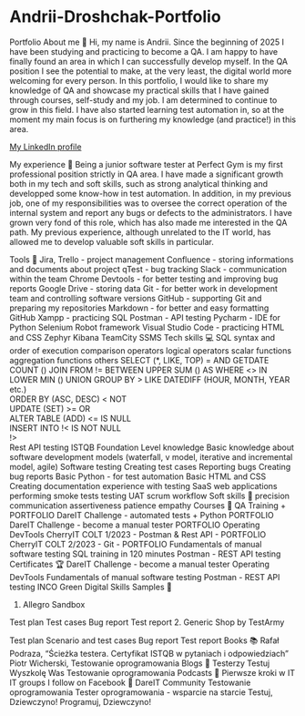 # Andrii-Droshchak-Portfolio

Portfolio
About me 👋
Hi, my name is Andrii. Since the beginning of 2025 I have been studying and practicing to become a QA. I am happy to have finally found an area in which I can successfully develop myself. In the QA position I see the potential to make, at the very least, the digital world more welcoming for every person. In this portfolio, I would like to share my knowledge of QA and showcase my practical skills that I have gained through courses, self-study and my job. I am determined to continue to grow in this field. I have also started learning test automation in, so at the moment my main focus is on furthering my knowledge (and practice!) in this area.

[My LinkedIn profile](https://www.linkedin.com/in/%D0%B0%D0%BD%D0%B4%D1%80%D1%96%D0%B9-%D0%B4%D1%80%D0%BE%D1%89%D0%B0%D0%BA-48185836a/)

My experience 🏢
Being a junior software tester at Perfect Gym is my first professional position strictly in QA area. I have made a significant growth both in my tech and soft skills, such as strong analytical thinking and developped some know-how in test automation. In addition, in my previous job, one of my responsibilities was to oversee the correct operation of the internal system and report any bugs or defects to the administrators. I have grown very fond of this role, which has also made me interested in the QA path. My previous experience, although unrelated to the IT world, has allowed me to develop valuable soft skills in particular.

Tools 🔧
Jira, Trello - project management
Confluence - storing informations and documents about project
qTest - bug tracking
Slack - communication within the team
Chrome Devtools - for better testing and improving bug reports
Google Drive - storing data
Git - for better work in development team and controlling software versions
GitHub - supporting Git and preparing my repositories
Markdown - for better and easy formatting GitHub
Xampp - practicing SQL
Postman - API testing
Pycharm - IDE for Python
Selenium
Robot framework
Visual Studio Code - practicing HTML and CSS
Zephyr
Kibana
TeamCity
SSMS
Tech skills 💻
SQL
syntax and order of execution	comparison operators	logical operators	scalar functions	aggregation functions	others
SELECT (*, LIKE, TOP)	=	AND	GETDATE	COUNT ()	JOIN
FROM	!=	BETWEEN	UPPER	SUM ()	AS
WHERE	<>	IN	LOWER	MIN ()	UNION
GROUP BY	>	LIKE	DATEDIFF (HOUR, MONTH, YEAR etc.)		
ORDER BY (ASC, DESC)	<	NOT			
UPDATE (SET)	>=	OR			
ALTER TABLE (ADD)	<=	IS NULL			
INSERT INTO	!<	IS NOT NULL			
!>				
Rest API testing
ISTQB Foundation Level knowledge
Basic knowledge about software development models (waterfall, v model, iterative and incremental model, agile)
Software testing
Creating test cases
Reporting bugs
Creating bug reports
Basic Python - for test automation
Basic HTML and CSS
Creating documentation
experience with testing SaaS web applications
performing smoke tests
testing UAT
scrum workflow
Soft skills 📁
precision
communication
assertiveness
patience
empathy
Courses 📓
QA Training + PORTFOLIO
DareIT Challenge - automated tests + Python PORTFOLIO
DareIT Challenge - become a manual tester PORTFOLIO
Operating DevTools
CherryIT COLT 1/2023 - Postman & Rest API - PORTFOLIO
CherryIT COLT 2/2023 - Git - PORTFOLIO
Fundamentals of manual software testing
SQL training in 120 minutes
Postman - REST API testing
Certificates 🏆
DareIT Challenge - become a manual tester
Operating DevTools
Fundamentals of manual software testing
Postman - REST API testing
INCO Green Digital Skills
Samples 🔬
1. Allegro Sandbox

Test plan
Test cases
Bug report
Test report
2. Generic Shop by TestArmy

Test plan
Scenario and test cases
Bug report
Test report
Books 📚
Rafał Podraza, “Ścieżka testera. Certyfikat ISTQB w pytaniach i odpowiedziach”
Piotr Wicherski, Testowanie oprogramowania
Blogs 📰
Testerzy
Testuj
Wyszkolę Was
Testowanie oprogramowania
Podcasts 🎤
Pierwsze kroki w IT
IT groups I follow on Facebook 🔗
DareIT Community
Testowanie oprogramowania
Tester oprogramowania - wsparcie na starcie
Testuj, Dziewczyno!
Programuj, Dziewczyno!
